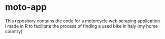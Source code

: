 # moto-app
This repository contains the code for a motorcycle web scraping application i made in R to facilitate the process of finding a used bike in Italy (my home country)
